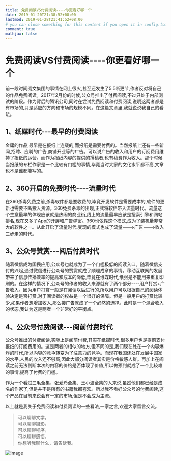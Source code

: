 ```yaml
---
title: 免费阅读VS付费阅读----你更看好哪一个
date: 2019-01-20T21:38:52+08:00
lastmod: 2019-01-28T21:41:52+08:00
# you can close something for this content if you open it in config.toml.
comment: true
mathjax: false
---
```



# 免费阅读VS付费阅读----你更看好哪一个

前一段时间阅文集团的事情在网上很火,甚至还发生了5.5断更节,作者反对将自己的作品免费阅读。2017年2月份的时候,公众号推出了付费阅读,不过只处于内部测试的阶段。作为背后的腾讯公司,同时在尝试免费阅读和付费阅读,说明这两者都是有市场的,只是适应的方向和市场的规模不同。在这篇文章里,我就说说我自己的看法。

## 1、纸媒时代---最早的付费阅读

金庸的作品,最早是在报纸上连载的,而报纸是需要付费的。当然报纸上还有一些新闻,招聘、应聘的广告,商铺开业等的广告。可以说广告的收入和用户的订阅费用维持了报纸的运营。而作为报纸内容的提供的撰稿者,也有稿费作为收入。那个时候当报纸的专栏作家是一个比较有门槛的事情,毕竟当时大家的文化水平都不高,文章也不是谁都能写的。

## 2、360开启的免费时代----流量时代

在360杀毒免费之前,杀毒软件都是要收费的,毕竟开发软件是需要成本的,软件的更新也需要不断投入资源。360免费杀毒的出现,正式将软件带入流量时代。流量这个生意最早的体现应该就是热闹的商业街,线上的流量最早应该是搜索引擎和网站排名,现在又多了App的开屏和广告弹窗。360也依靠这个模式,成为了装机量非常大的软件之一。从此开启了流量时代,变现的模式也成了流量--->广告--->收入三步走的时代。

## 3、公众号赞赏---阅后付费时代

随着微信成为国民应用,公众号也就成为了一个门槛极低的阅读入口。随着微信支付的兴起,通过微信进行公众号的赞赏就成了顺理成章的事情。移动互联网的发展带来了信息传播效率的提高和成本的降低,毕竟在纸媒时代,纸张是不能用来重复印刷的。在这样的情况下,公众号的作者的收入来源就有了两个部分----用户打赏+广告收入。因为用户打赏一般是在阅读以后进行的,所以用户可以根据自己的阅读体验决定是否打赏,对于阅读者的权益是一个很好的保障。但是一般用户的打赏比较少,如果作者想增加收入,那么接广告就成了一个必然的选择。此时是一个混合收入的状态,我认为这是两者一个非常好的平衡点。

## 4、公众号付费阅读---阅前付费时代

公众号推出的付费阅读,实际上是阅前付费,其实在纸媒时代,很多用户也是提前支付报纸的订阅费用的。这是两者的相似的地方,但不同的是,我们现在处在一个内容爆炸的时代,所以内容的竞争转变为了注意力的竞争。而现在我国还处在发展中国家的水平,人民的收入还不够高,因此大部分阅读者其实是价格敏感人群。再加上在阅读之前无法判断本次的内容的价格是否体现了价值,所以做预判就成了一个比较难的事情,提高了付费的门槛。

作为一个看过三毛全集、张爱玲全集、王小波全集的人来说,虽然他们都已经是成名的作家了,但是并不是所有的书籍我都喜欢。所以我不看好公众号的付费阅读,这个产品在目前来说会有一定的市场,但是不会成为主流。



以上就是我关于免费阅读和付费阅读的一些看法,一家之言,欢迎大家留言交流。

> 可以聊聊文学，   
> 可以聊聊摄影，    
> 可以聊聊程序，    
> 可以聊聊感悟，    
> 你想听我聊什么，请告诉我。     

![image](https://mmbiz.qpic.cn/mmbiz_jpg/IDHaWiaS8DJpDWaY4ZNTpQR4riciaVTEqPkpwGNwbmUxHUjv8licNxNlD9IEia7rCb8KYibdRWCiamYGRfetNW1CyqWTQ/0?wx_fmt=jpeg)